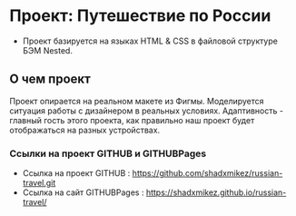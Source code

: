 # Проект: Путешествие по России

* Проект базируется на языках HTML & CSS в файловой структуре БЭМ Nested.

## О чем проект

Проект опирается на реальном макете из Фигмы. Моделируется ситуация работы с дизайнером в реальных условиях. Адаптивность - главный гость этого проекта, как правильно наш проект будет отображаться на разных устройствах.

### Ссылки на проект GITHUB и GITHUBPages

* Ссылка на проект GITHUB : https://github.com/shadxmikez/russian-travel.git
* Ссылка на сайт GITHUBPages : https://shadxmikez.github.io/russian-travel/


